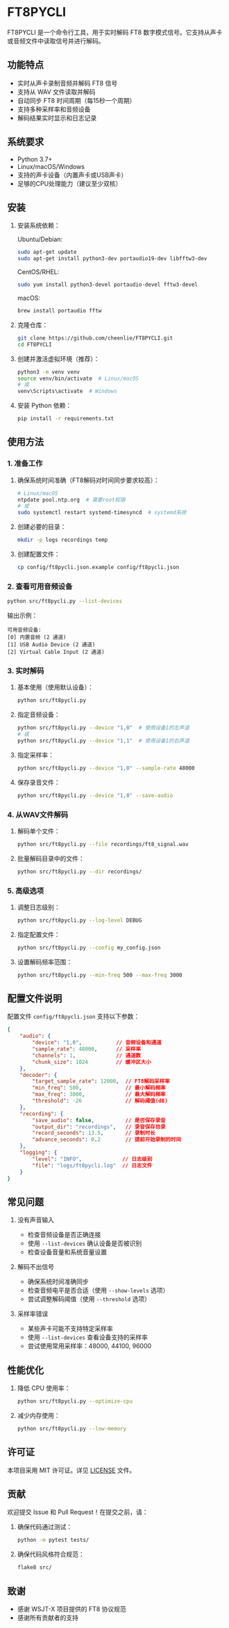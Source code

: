 # FT8PYCLI

FT8PYCLI 是一个命令行工具，用于实时解码 FT8 数字模式信号。它支持从声卡或音频文件中读取信号并进行解码。

## 功能特点

- 实时从声卡录制音频并解码 FT8 信号
- 支持从 WAV 文件读取并解码
- 自动同步 FT8 时间周期（每15秒一个周期）
- 支持多种采样率和音频设备
- 解码结果实时显示和日志记录

## 系统要求

- Python 3.7+
- Linux/macOS/Windows
- 支持的声卡设备（内置声卡或USB声卡）
- 足够的CPU处理能力（建议至少双核）

## 安装

1. 安装系统依赖：

   Ubuntu/Debian:
   ```bash
   sudo apt-get update
   sudo apt-get install python3-dev portaudio19-dev libfftw3-dev
   ```

   CentOS/RHEL:
   ```bash
   sudo yum install python3-devel portaudio-devel fftw3-devel
   ```

   macOS:
   ```bash
   brew install portaudio fftw
   ```

2. 克隆仓库：
   ```bash
   git clone https://github.com/cheenlie/FT8PYCLI.git
   cd FT8PYCLI
   ```

3. 创建并激活虚拟环境（推荐）：
   ```bash
   python3 -m venv venv
   source venv/bin/activate  # Linux/macOS
   # 或
   venv\Scripts\activate  # Windows
   ```

4. 安装 Python 依赖：
   ```bash
   pip install -r requirements.txt
   ```

## 使用方法

### 1. 准备工作

1. 确保系统时间准确（FT8解码对时间同步要求较高）：
   ```bash
   # Linux/macOS
   ntpdate pool.ntp.org  # 需要root权限
   # 或
   sudo systemctl restart systemd-timesyncd  # systemd系统
   ```

2. 创建必要的目录：
   ```bash
   mkdir -p logs recordings temp
   ```

3. 创建配置文件：
   ```bash
   cp config/ft8pycli.json.example config/ft8pycli.json
   ```

### 2. 查看可用音频设备

```bash
python src/ft8pycli.py --list-devices
```

输出示例：
```
可用音频设备:
[0] 内置音频 (2 通道)
[1] USB Audio Device (2 通道)
[2] Virtual Cable Input (2 通道)
```

### 3. 实时解码

1. 基本使用（使用默认设备）：
   ```bash
   python src/ft8pycli.py
   ```

2. 指定音频设备：
   ```bash
   python src/ft8pycli.py --device "1,0"  # 使用设备1的左声道
   # 或
   python src/ft8pycli.py --device "1,1"  # 使用设备1的右声道
   ```

3. 指定采样率：
   ```bash
   python src/ft8pycli.py --device "1,0" --sample-rate 48000
   ```

4. 保存录音文件：
   ```bash
   python src/ft8pycli.py --device "1,0" --save-audio
   ```

### 4. 从WAV文件解码

1. 解码单个文件：
   ```bash
   python src/ft8pycli.py --file recordings/ft8_signal.wav
   ```

2. 批量解码目录中的文件：
   ```bash
   python src/ft8pycli.py --dir recordings/
   ```

### 5. 高级选项

1. 调整日志级别：
   ```bash
   python src/ft8pycli.py --log-level DEBUG
   ```

2. 指定配置文件：
   ```bash
   python src/ft8pycli.py --config my_config.json
   ```

3. 设置解码频率范围：
   ```bash
   python src/ft8pycli.py --min-freq 500 --max-freq 3000
   ```

## 配置文件说明

配置文件 `config/ft8pycli.json` 支持以下参数：

```json
{
    "audio": {
        "device": "1,0",           // 音频设备和通道
        "sample_rate": 48000,      // 采样率
        "channels": 1,             // 通道数
        "chunk_size": 1024         // 缓冲区大小
    },
    "decoder": {
        "target_sample_rate": 12000,  // FT8解码采样率
        "min_freq": 500,              // 最小解码频率
        "max_freq": 3000,             // 最大解码频率
        "threshold": -26              // 解码阈值(dB)
    },
    "recording": {
        "save_audio": false,          // 是否保存录音
        "output_dir": "recordings",   // 录音保存目录
        "record_seconds": 13.5,       // 录制时长
        "advance_seconds": 0.2        // 提前开始录制的时间
    },
    "logging": {
        "level": "INFO",             // 日志级别
        "file": "logs/ft8pycli.log"  // 日志文件
    }
}
```

## 常见问题

1. 没有声音输入
   - 检查音频设备是否正确连接
   - 使用 `--list-devices` 确认设备是否被识别
   - 检查设备音量和系统音量设置

2. 解码不出信号
   - 确保系统时间准确同步
   - 检查音频电平是否合适（使用 `--show-levels` 选项）
   - 尝试调整解码阈值（使用 `--threshold` 选项）

3. 采样率错误
   - 某些声卡可能不支持特定采样率
   - 使用 `--list-devices` 查看设备支持的采样率
   - 尝试使用常用采样率：48000, 44100, 96000

## 性能优化

1. 降低 CPU 使用率：
   ```bash
   python src/ft8pycli.py --optimize-cpu
   ```

2. 减少内存使用：
   ```bash
   python src/ft8pycli.py --low-memory
   ```

## 许可证

本项目采用 MIT 许可证。详见 [LICENSE](LICENSE) 文件。

## 贡献

欢迎提交 Issue 和 Pull Request！在提交之前，请：

1. 确保代码通过测试：
   ```bash
   python -m pytest tests/
   ```

2. 确保代码风格符合规范：
   ```bash
   flake8 src/
   ```

## 致谢

- 感谢 WSJT-X 项目提供的 FT8 协议规范
- 感谢所有贡献者的支持 